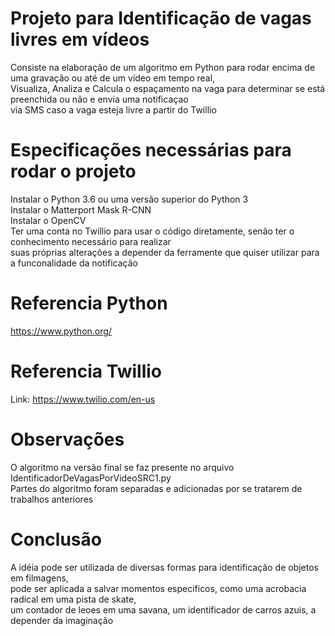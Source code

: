 # Projeto para Identificação de vagas livres em vídeos
Consiste na elaboração de um algoritmo em Python para rodar encima de uma gravação ou até de um vídeo em tempo real,</br>
Visualiza, Analiza e Calcula o espaçamento na vaga para determinar se está preenchida ou não e envia uma notificaçao</br>
via SMS caso a vaga esteja livre a partir do Twillio
# Especificações necessárias para rodar o projeto
Instalar o Python 3.6 ou uma versão superior do Python 3</br> 
Instalar o Matterport Mask R-CNN</br>
Instalar o OpenCV</br>
Ter uma conta no Twillio para usar o código diretamente, senão ter o conhecimento necessário para realizar</br>
suas próprias alterações a depender da ferramente que quiser utilizar para a funconalidade da notificação
# Referencia Python
https://www.python.org/
# Referencia Twillio
Link: https://www.twilio.com/en-us
# Observações
O algoritmo na versão final se faz presente no arquivo IdentificadorDeVagasPorVideoSRC1.py</br>
Partes do algoritmo foram separadas e adicionadas por se tratarem de trabalhos anteriores
# Conclusão
A idéia pode ser utilizada de diversas formas para identificação de objetos em filmagens,</br>
pode ser aplicada a salvar momentos especificos, como uma acrobacia radical em uma pista de skate,</br>
um contador de leoes em uma savana, um identificador de carros azuis, a depender da imaginação
